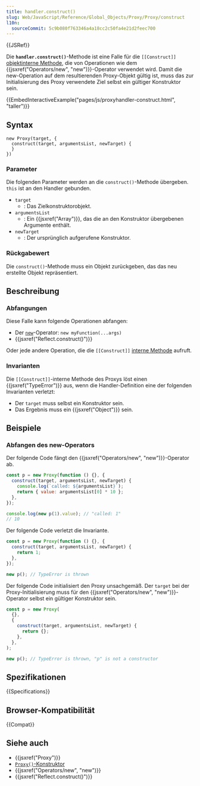 ```yaml
---
title: handler.construct()
slug: Web/JavaScript/Reference/Global_Objects/Proxy/Proxy/construct
l10n:
  sourceCommit: 5c9b080f763346a4a18cc2c50fa4e21d2feec700
---
```


{{JSRef}}

Die **`handler.construct()`**-Methode ist eine Falle für die `[[Construct]]` [objektinterne Methode](/de/docs/Web/JavaScript/Reference/Global_Objects/Proxy#object_internal_methods), die von Operationen wie dem {{jsxref("Operators/new", "new")}}-Operator verwendet wird. Damit die new-Operation auf dem resultierenden Proxy-Objekt gültig ist, muss das zur Initialisierung des Proxy verwendete Ziel selbst ein gültiger Konstruktor sein.

{{EmbedInteractiveExample("pages/js/proxyhandler-construct.html", "taller")}}

## Syntax

```js-nolint
new Proxy(target, {
  construct(target, argumentsList, newTarget) {
  }
})
```

### Parameter

Die folgenden Parameter werden an die `construct()`-Methode übergeben. `this` ist an den Handler gebunden.

- `target`
  - : Das Zielkonstruktorobjekt.
- `argumentsList`
  - : Ein {{jsxref("Array")}}, das die an den Konstruktor übergebenen Argumente enthält.
- `newTarget`
  - : Der ursprünglich aufgerufene Konstruktor.

### Rückgabewert

Die `construct()`-Methode muss ein Objekt zurückgeben, das das neu erstellte Objekt repräsentiert.

## Beschreibung

### Abfangungen

Diese Falle kann folgende Operationen abfangen:

- Der [`new`](/de/docs/Web/JavaScript/Reference/Operators/new)-Operator: `new myFunction(...args)`
- {{jsxref("Reflect.construct()")}}

Oder jede andere Operation, die die `[[Construct]]` [interne Methode](/de/docs/Web/JavaScript/Reference/Global_Objects/Proxy#object_internal_methods) aufruft.

### Invarianten

Die `[[Construct]]`-interne Methode des Proxys löst einen {{jsxref("TypeError")}} aus, wenn die Handler-Definition eine der folgenden Invarianten verletzt:

- Der `target` muss selbst ein Konstruktor sein.
- Das Ergebnis muss ein {{jsxref("Object")}} sein.

## Beispiele

### Abfangen des new-Operators

Der folgende Code fängt den {{jsxref("Operators/new", "new")}}-Operator ab.

```js
const p = new Proxy(function () {}, {
  construct(target, argumentsList, newTarget) {
    console.log(`called: ${argumentsList}`);
    return { value: argumentsList[0] * 10 };
  },
});

console.log(new p(1).value); // "called: 1"
// 10
```

Der folgende Code verletzt die Invariante.

```js example-bad
const p = new Proxy(function () {}, {
  construct(target, argumentsList, newTarget) {
    return 1;
  },
});

new p(); // TypeError is thrown
```

Der folgende Code initialisiert den Proxy unsachgemäß. Der `target` bei der Proxy-Initialisierung muss für den {{jsxref("Operators/new", "new")}}-Operator selbst ein gültiger Konstruktor sein.

```js example-bad
const p = new Proxy(
  {},
  {
    construct(target, argumentsList, newTarget) {
      return {};
    },
  },
);

new p(); // TypeError is thrown, "p" is not a constructor
```

## Spezifikationen

{{Specifications}}

## Browser-Kompatibilität

{{Compat}}

## Siehe auch

- {{jsxref("Proxy")}}
- [`Proxy()`-Konstruktor](/de/docs/Web/JavaScript/Reference/Global_Objects/Proxy/Proxy)
- {{jsxref("Operators/new", "new")}}
- {{jsxref("Reflect.construct()")}}
